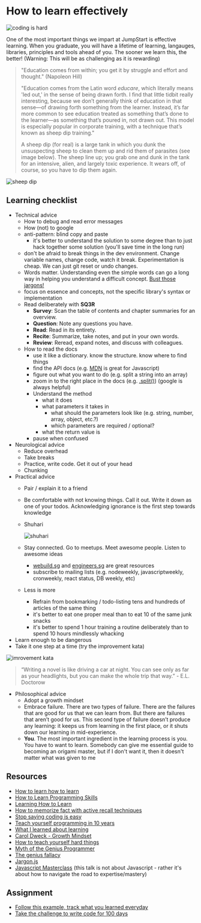 # How to learn effectively

![coding is hard](.gitbook/assets/ups_and_downs.jpg)

One of the most important things we impart at JumpStart is effective learning. When you graduate, you will have a lifetime of learning, langauges, libraries, principles and tools ahead of you. The sooner we learn this, the better! \(Warning: This will be as challenging as it is rewarding\)

> "Education comes from within; you get it by struggle and effort and thought." \(Napoleon Hill\)
>
> "Education comes from the Latin word _educare_, which literally means 'led out,' in the sense of being drawn forth. I find that little tidbit really interesting, because we don’t generally think of education in that sense—of drawing forth something from the learner. Instead, it’s far more common to see education treated as something that’s done to the learner—as something that’s poured in, not drawn out. This model is especially popular in corporate training, with a technique that’s known as sheep dip training."
>
> A sheep dip \(for real\) is a large tank in which you dunk the unsuspecting sheep to clean them up and rid them of parasites \(see image below\). The sheep line up; you grab one and dunk in the tank for an intensive, alien, and largely toxic experience. It wears off, of course, so you have to dip them again.

![sheep dip](.gitbook/assets/sheepdip.jpg)

## Learning checklist

* Technical advice
  * How to debug and read error messages
  * How \(not\) to google
  * anti-pattern: blind copy and paste
    * it's better to understand the solution to some degree than to just hack together some solution \(you'll save time in the long run\)
  * don't be afraid to break things in the dev environment. Change variable names, change code, watch it break. Experimentation is cheap. We can just git reset or undo changes.
  * ‎Words matter. Understanding even the simple words can go a long way in helping you understand a difficult concept. [Bust those jargons!](http://jargon.js.org/)
  * focus on essence and concepts, not the specific library's syntax or implementation
  * Read deliberately with **SQ3R**
    * **Survey**: Scan the table of contents and chapter summaries for an overview.
    * **Question**: Note any questions you have.
    * **Read**: Read in its entirety.
    * **Recite**: Summarize, take notes, and put in your own words.
    * **Review**: Reread, expand notes, and discuss with colleagues.
  * How to read the docs
    * use it like a dictionary. know the structure. know where to find things
    * find the API docs \(e.g. [MDN](https://developer.mozilla.org/en-US/docs/Web/JavaScript/Reference/Global_Objects) is great for Javascript\)
    * figure out what you want to do \(e.g. split a string into an array\)
    * zoom in to the right place in the docs \(e.g. [.split\(\)](https://developer.mozilla.org/en-US/docs/Web/JavaScript/Reference/Global_Objects/String/split)\) \(google is always helpful\)
    * Understand the method
      * what it does
      * what parameters it takes in
        * what should the parameters look like \(e.g. string, number, array, object, etc.?\)
        * which parameters are required / optional?
      * what the return value is
    * pause when confused
* Neurological advice
  * Reduce overhead
  * Take breaks
  * Practice, write code. Get it out of your head
  * Chunking
* Practical advice
  * Pair / explain it to a friend
  * Be comfortable with not knowing things. Call it out. Write it down as one of your todos. Acknowledging ignorance is the first step towards knowledge
  * Shuhari

    ![shuhari](.gitbook/assets/shuhari.png)

  * Stay connected. Go to meetups. Meet awesome people. Listen to awesome ideas
    * [webuild.sg](https://webuild.sg) and [engineers.sg](https://engineers.sg) are great resources
    * subscribe to mailing lists \(e.g. nodeweekly, javascriptweekly, cronweekly, react status, DB weekly, etc\)
  * Less is more
    * Refrain from bookmarking / todo-listing tens and hundreds of articles of the same thing
    * it's better to eat one proper meal than to eat 10 of the same junk snacks
    * it's better to spend 1 hour training a routine deliberately than to spend 10 hours mindlessly whacking
* Learn enough to be dangerous
* Take it one step at a time \(try the improvement kata\) 

![imrovement kata](.gitbook/assets/improvement_kata.png)

  > “Writing a novel is like driving a car at night. You can see only as far as your headlights, but you can make the whole trip that way.” - E.L. Doctorow

* Philosophical advice
  * Adopt a growth mindset
  * Embrace failure. There are two types of failure. There are the failures that are good for us that we can learn from. But there are failures that aren’t good for us. This second type of failure doesn’t produce any learning: it keeps us from learning in the first place, or it shuts down our learning in mid-experience.
  * **You**. The most important ingredient in the learning process is you. You have to want to learn. Somebody can give me essential guide to becoming an origami master, but if I don't want it, then it doesn't matter what was given to me

## Resources

* [How to learn how to learn](https://flaviocopes.com/how-to-learn/)
* [How to Learn Programming Skills](https://www.codingblocks.net/podcast/how-to-learn-programming-skills/)
* [Learning How to Learn](https://www.coursera.org/learn/learning-how-to-learn)
* [How to memorize fact with active recall techniques](https://www.youtube.com/watch?v=ukLnPbIffxE)
* [Stop saying coding is easy](https://www.hanselman.com/blog/StopSayingLearningToCodeIsEasy.aspx)
* [Teach yourself programming in 10 years](http://norvig.com/21-days.html)
* [What I learned about learning](https://medium.com/@davified/what-i-learned-in-2017-about-learning-d185f1f38772)
* [Carol Dweck - Growth Mindset](https://www.youtube.com/watch?v=hiiEeMN7vbQ)
* [How to teach yourself hard things](https://jvns.ca/blog/2018/09/01/learning-skills-you-can-practice/)
* [Myth of the Genius Programmer](https://www.youtube.com/watch?v=0SARbwvhupQ)
* [The genius fallacy](http://jxyzabc.blogspot.sg/2017/09/the-genius-fallacy.html)
* [Jargon.js](http://jargon.js.org/)
* [Javascript Masterclass](https://www.youtube.com/watch?v=v0TFmdO4ZP0) \(this talk is not about Javascript - rather it's about how to navigate the road to expertise/mastery\)

## Assignment

* [Follow this example, track what you learned everyday](https://github.com/jbranchaud/til)
* [Take the challenge to write code for 100 days](https://www.100daysofcode.com/)

